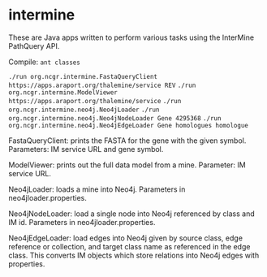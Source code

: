 # intermine
These are Java apps written to perform various tasks using the InterMine PathQuery API.

Compile: ```ant classes```

```./run org.ncgr.intermine.FastaQueryClient https://apps.araport.org/thalemine/service REV```
```./run org.ncgr.intermine.ModelViewer https://apps.araport.org/thalemine/service```
```./run org.ncgr.intermine.neo4j.Neo4jLoader```
```./run org.ncgr.intermine.neo4j.Neo4jNodeLoader Gene 4295368``` 
```./run org.ncgr.intermine.neo4j.Neo4jEdgeLoader Gene homologues homologue```

FastaQueryClient: prints the FASTA for the gene with the given symbol. Parameters: IM service URL and gene symbol.

ModelViewer: prints out the full data model from a mine. Parameter: IM service URL.

Neo4jLoader: loads a mine into Neo4j. Parameters in neo4jloader.properties.

Neo4jNodeLoader: load a single node into Neo4j referenced by class and IM id. Parameters in neo4jloader.properties.

Neo4jEdgeLoader: load edges into Neo4j given by source class, edge reference or collection, and target class name as referenced in the edge class. This converts IM objects
which store relations into Neo4j edges with properties. 
